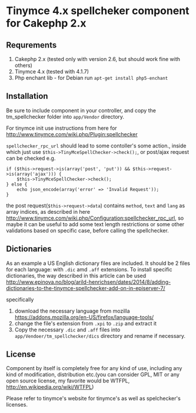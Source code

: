 Tinymce 4.x spellcheker component for Cakephp 2.x
============================


## Requrements
1. Cakephp 2.x (tested only with version 2.6, but should work fine with others)
2. Tinymce 4.x (tested with 4.1.7)
3. Php enchant lib - for Debian run `apt-get install php5-enchant`


## Installation
Be sure to include component in your controller, and copy the tm_spellchecker folder into `app/Vendor` directory.

For tinymce init use instructions from here for
http://www.tinymce.com/wiki.php/Plugin:spellchecker

`spellchecker_rpc_url` should lead to some contoller's some action., inside which just use `$this->TinyMceSpellChecker->check();`, or post/ajax request can be checked e.g.

```
if ($this->request->is(array('post', 'put')) && $this->request->is(array('ajax'))) {
	$this->TinyMceSpellChecker->check();
} else {
	echo json_encode(array('error' => 'Invalid Request'));
}
```
the post request(`$this->request->data`) contains `method`, `text` and `lang` as array indices, as described in here 
http://www.tinymce.com/wiki.php/Configuration:spellchecker_rpc_url, so maybe it can be useful to add some text length restrictions or some other validations based on specific case, before calling the spellchecker.

## Dictionaries
As an example a US English dictionary files are included. It should be 2 files for each language: with `.dic` amd `.aff` extensions. To install specific dictionaries, the way described in this article can be used
http://www.epinova.no/blog/arild-henrichsen/dates/2014/8/adding-dictionaries-to-the-tinymce-spellchecker-add-on-in-episerver-7/

specifically

1. download the necessary language from mozilla https://addons.mozilla.org/en-US/firefox/language-tools/
2. change the file's extension from `.xpi` to `.zip` and extract it
3. Copy the necessary `.dic` and `.aff` files into `app/Vendoer/tm_spellchecker/dics` directory and rename if necessary.

## License
Component by itself is completely free for any kind of use, including any kind of modification, distribution etc.(you can consider GPL, MIT or any open source license, my favorite would be WTFPL, http://en.wikipedia.org/wiki/WTFPL)

Please refer to tinymce's website for tinymce's as well as spelchecker's licenses.









